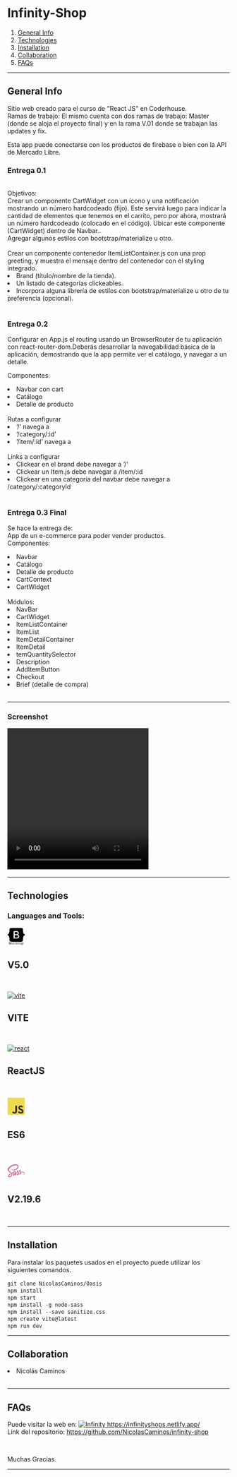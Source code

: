 # Infinity-Shop

1. [General Info](#general-info)
2. [Technologies](#technologies)
3. [Installation](#installation)
4. [Collaboration](#collaboration)
5. [FAQs](#faqs)

---

## General Info

Sitio web creado para el curso de "React JS" en Coderhouse.
</br>
Ramas de trabajo: El mismo cuenta con dos ramas de trabajo: Master (donde se aloja el proyecto final) y en la rama V.01 donde se trabajan las updates y fix.

Esta app puede conectarse con los productos de firebase o bien con la API de Mercado Libre. 
</br>

### Entrega 0.1

</br>
Objetivos:
</br>
Crear un componente CartWidget con un ícono y una notificación mostrando un número hardcodeado (fijo). Este servirá luego para indicar la cantidad de elementos que tenemos en el carrito, pero por ahora, mostrará un número hardcodeado (colocado en el código).
Ubicar este componente (CartWidget) dentro de Navbar..
</br>
Agregar algunos estilos con bootstrap/materialize u otro.
</br>
</br>
Crear un componente contenedor ItemListContainer.js con una prop greeting, y muestra el mensaje dentro del contenedor con el styling integrado.

<li>Brand (título/nombre de la tienda).</li>
<li>Un listado de categorías clickeables.</li>
<li>Incorpora alguna librería de estilos con bootstrap/materialize u otro de tu preferencia (opcional).</li>
</br>

### Entrega 0.2

Configurar en App.js el routing usando un BrowserRouter de tu aplicación con react-router-dom.Deberás desarrollar la navegabilidad básica de la aplicación, demostrando que la app permite ver el catálogo, y navegar a un detalle.

Componentes:
<li>Navbar con cart</li>
<li>Catálogo</li>
<li>Detalle de producto</li>
<br>
Rutas a configurar
<li>‘/’ navega a <ItemListContainer /> </li>
<li>‘/category/:id’  <ItemListContainer /> </li>
<li>‘/item/:id’ navega a <ItemDetailContainer /> </li>
</br>
Links a configurar
<li>Clickear en el brand debe navegar a ‘/’</li>
<li>Clickear un Item.js debe navegar a /item/:id</li>
<li>Clickear en una categoría del navbar debe navegar a /category/:categoryId </li>

</br>

### Entrega 0.3 Final

Se hace la entrega de:
</br>
App de un e-commerce para poder vender productos.
</br>
Componentes:
<li>Navbar</li>
<li>Catálogo</li>
<li>Detalle de producto</li>
<li>CartContext</li>
<li>CartWidget</li>

</br>
Módulos:
</br>
<li>NavBar</li>
<li>CartWidget</li>
<li>ItemListContainer</li>
<li>ItemList</li>
<li>ItemDetailContainer</li>
<li>ItemDetail</li>
<li>temQuantitySelector</li>
<li>Description</li>
<li>AddItemButton</li>
<li>Checkout</li>
<li>Brief (detalle de compra)</li>

</br>

---

### Screenshot

<video width="320" height="320" controls autoplay>
  <source src="src/assets/video/Infinity.mp4" type="video/mp4">
</video>

---

## Technologies

<h3 align="left">Languages and Tools:</h3>
<p align="left">
<a href="https://getbootstrap.com" target="_blank" rel="noreferrer"> <img src="https://raw.githubusercontent.com/devicons/devicon/master/icons/bootstrap/bootstrap-plain-wordmark.svg" alt="bootstrap" width="40" height="40"/> </a> <h2>V5.0</h2>
</br>

<a href="https://vitejs.dev" target="_blank" rel="noreferrer"> <img src="https://vitejs.dev/logo.svg" alt="vite" width="40" height="40"/> </a> <h2>VITE</h2>
</br>

<a href="https://react.dev/" target="_blank" rel="noreferrer"> <img src="http://www.w3.org/2000/svg" alt="react" width="40" height="40"/> </a> <h2>ReactJS</h2>
</br>

<a href="https://developer.mozilla.org/en-US/docs/Web/JavaScript" target="_blank" rel="noreferrer"> <img src="https://raw.githubusercontent.com/devicons/devicon/master/icons/javascript/javascript-original.svg" alt="javascript" width="40" height="40"/> </a> <h2>ES6</h2>
</br>

<a href="https://sass-lang.com" target="_blank" rel="noreferrer"> <img src="https://raw.githubusercontent.com/devicons/devicon/master/icons/sass/sass-original.svg" alt="sass" width="40" height="40"/> </a> <h2>V2.19.6</h2></p>
</br>

---

## Installation

Para instalar los paquetes usados en el proyecto puede utilizar los siguientes comandos.

```
git clone NicolasCaminos/Oasis
npm install
npm start
npm install -g node-sass
npm install --save sanitize.css
npm create vite@latest
npm run dev

```

---

## Collaboration

<li>Nicolás Caminos</li>

</br>

---

## FAQs

Puede visitar la web en: <a href="https://infinityshops.netlify.app/" target="_blank" rel="noreferrer"> <img src="https://infinityshops.netlify.app/assets/4-edce19d1.png" alt="Infinity" width="40" height="40"/> https://infinityshops.netlify.app/</a>
</br>
Link del repositorio:
<a href="https://github.com/NicolasCaminos/infinity-shop" target="_blank" rel="noreferrer">https://github.com/NicolasCaminos/infinity-shop</a>

</br>

Muchas Gracias.
</br>

---
